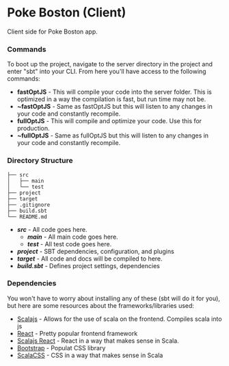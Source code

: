 # Poke Boston (Client)
Client side for Poke Boston app.

### Commands
To boot up the project, navigate to the server directory in the project and enter "sbt" into your CLI. From here you'll have access to the following commands:
* **fastOptJS** - This will compile your code into the server folder. This is optimized in a way the compilation is fast, but run time may not be.
* **~fastOptJS** - Same as fastOptJS but this will listen to any changes in your code and constantly recompile.
* **fullOptJS** - This will compile and optimize your code. Use this for production.
* **~fullOptJS** - Same as fullOptJS but this will listen to any changes in your code and constantly recompile.

### Directory Structure
```
├── src
│   ├── main
│   └── test
├── project
├── target
├── .gitignore
├── build.sbt
└── README.md
```

* ***src*** - All code goes here.
  * ***main*** - All main code goes here.
  * ***test*** - All test code goes here.
* ***project*** - SBT dependencies, configuration, and plugins
* ***target*** - All code and docs will be compiled to here.
* ***build.sbt*** - Defines project settings, dependencies

### Dependencies
You won't have to worry about installing any of these (sbt will do it for you), but here are some resources about the frameworks/libraries used:
* [Scalajs](https://www.google.com/search?q=scala+js&spell=1&sa=X&ved=0ahUKEwjv5Y6nw4TcAhWjo1kKHQ4TDtkQBQgmKAA&biw=1920&bih=898) - Allows for the use of scala on the frontend. Compiles scala into js
* [React](https://reactjs.org/) - Pretty popular frontend framework
* [Scalajs React](https://japgolly.github.io/scalajs-react/) - React in a way that makes sense in Scala.
* [Bootstrap](https://getbootstrap.com/) - Populat CSS library
* [ScalaCSS](https://japgolly.github.io/scalacss/book/) - CSS in a way that makes sense in Scala
